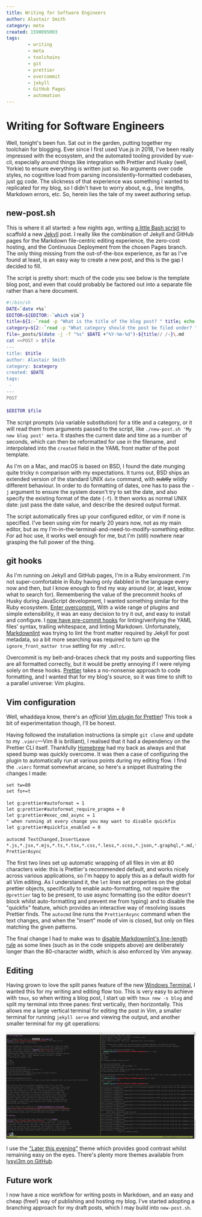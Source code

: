```yaml
---
title: Writing for Software Engineers
author: Alastair Smith
category: meta
created: 1590095003
tags:
        - writing
        - meta
        - toolchains
        - git
        - prettier
        - overcommit
        - jekyll
        - GitHub Pages
        - automation
---
```


# Writing for Software Engineers

Well, tonight's been fun. Sat out in the garden, putting together my toolchain
for blogging. Ever since I first used Vue.js in 2018, I've been really impressed
with the ecosystem, and the automated tooling provided by vue-cli, especially
around things like integration with Prettier and Husky (well, Yorkie) to ensure
everything is written just so. No arguments over code styles, no cognitive load
from parsing inconsistently-formatted codebases, just [go](https://golang.org/)
code. The slickness of that experience was something I wanted to replicated for
my blog, so I didn't have to worry about, e.g., line lengths, Markdown errors,
etc. So, herein lies the tale of my sweet authoring setup.<!--break-->

## new-post.sh

This is where it all started: a few nights ago, writing [a little Bash
script](https://github.com/alastairs/codebork.com/blob/master/new-post.sh) to
scaffold a new [Jekyll](https://jekyllrb.com/) post. I really like the
combination of Jekyll and GitHub pages for the Markdown file-centric editing
experience, the zero-cost hosting, and the Continuous Deployment from the chosen
Pages branch. The only thing missing from the out-of-the-box experience, as far
as I've found at least, is an easy way to create a new post, and this is the gap
I decided to fill.

The script is pretty short: much of the code you see below is the template blog
post, and even that could probably be factored out into a separate file rather
than a here document.

```bash
#!/bin/sh
DATE=`date +%s`
EDITOR=${EDITOR:-`which vim`}
title=${1:-`read -p "What is the title of the blog post? " title; echo $title`}
category=${2:-`read -p "What category should the post be filed under? "category; echo $category`}
file=_posts/$(date -j -f "%s" $DATE +"%Y-%m-%d")-${title// /-}\.md
cat <<POST > $file
---
title: $title
author: Alastair Smith
category: $category
created: $DATE
tags:
 -
---
POST

$EDITOR $file
```

The script prompts (via variable substitution) for a title and a category, or it
will read them from arguments passed to the script, like
`./new-post.sh 'My new blog post' meta`. It stashes the current date and time as
a number of seconds, which can then be reformatted for use in the filename, and
interpolated into the `created` field in the YAML front matter of the post
template.

As I'm on a Mac, and macOS is based on BSD, I found the date munging quite tricky
n comparison with my expectations. It turns out, BSD ships an extended version of
the standard UNIX `date` command, with ~~subtly~~ wildly different behaviour. In
order to do formatting of dates, one has to pass the `-j` argument to ensure the
system doesn't try to set the date, and also specify the existing format of the
date (`-f`). It then works as normal UNIX date: just pass the date value, and
describe the desired output format.

The script automatically fires up your configured editor, or vim if none is
specified. I've been using vim for nearly 20 years now, not as my main editor,
but as my I'm-in-the-terminal-and-need-to-modify-something editor. For ad hoc
use, it works well enough for me, but I'm (still) nowhere near grasping the full
power of the thing.

## git hooks

As I'm running on Jekyll and GitHub pages, I'm in a Ruby environment. I'm not
super-comfortable in Ruby having only dabbled in the language every now and then,
but I know enough to find my way around (or, at least, know what to search for).
Remembering the value of the precommit hooks of Husky during JavaScript
development, I wanted something similar for the Ruby ecosystem. [Enter
overcommit.](https://github.com/sds/overcommit) With a wide range of plugins and
simple extensibility, it was an easy decision to try it out, and easy to install
and configure. I [now have pre-commit
hooks](https://github.com/alastairs/codebork.com/blob/master/.overcommit.yml)
for linting/verifying the YAML files' syntax, trailing whitespace, and linting
Markdown. Unfortunately,
[Markdownlint](https://github.com/markdownlint/markdownlint) was trying to lint
the front matter required by Jekyll for post metadata, so a bit more searching
was required to turn up the `ignore_front_matter true` setting for my `.mdlrc`.

Overcommit is my belt-and-braces check that my posts and supporting files are
all formatted correctly, but it would be pretty annoying if I were relying solely
on these hooks. [Prettier](https://prettier.io/) takes a no-nonsense approach to
code formatting, and I wanted that for my blog's source, so it was time to shift
to a parallel universe: Vim plugins.

## Vim configuration

Well, whaddaya know, there's an _official_ [Vim plugin for
Prettier](https://github.com/prettier/vim-prettier)! This took a bit of
experimentation though, I'll be honest.

Having followed the installation instructions (a simple `git clone` and update
to my `.vimrc`—Vim 8 is brilliant), I realised that it had a dependency on the
Prettier CLI itself. Thankfully [Homebrew](https://brew.sh) had my back as
always and that speed bump was quickly overcome. It was then a case of
configuring the plugin to automatically run at various points during my editing
flow. I find the `.vimrc` format somewhat arcane, so here's a snippet
illustrating the changes I made:

```vim
set tw=80
set fo+=t

let g:prettier#autoformat = 1
let g:prettier#autoformat_require_pragma = 0
let g:prettier#exec_cmd_async = 1
" when running at every change you may want to disable quickfix
let g:prettier#quickfix_enabled = 0

autocmd TextChanged,InsertLeave
*.js,*.jsx,*.mjs,*.ts,*.tsx,*.css,*.less,*.scss,*.json,*.graphql,*.md,*.vue,*.yaml,*.html PrettierAsync
```

The first two lines set up automatic wrapping of all files in vim at 80
characters wide: this is Prettier's recommended default, and works nicely across
various applications, so I'm happy to apply this as a default width for all Vim
editing. As I understand it, the `let` lines set properties on the global
prettier objects, specifically to enable auto-formatting, not require the
`@prettier` tag to be present, to use async formatting (so the editor doesn't
block whilst auto-formatting and prevent me from typing) and to disable the
"quickfix" feature, which provides an interactive way of resolving issues
Prettier finds. The `autocmd` line runs the `PrettierAsync` command when the
text changes, and when the "insert" mode of vim is closed, but only on files
matching the given patterns.

The final change I had to make was to [disable Markdownlint's line-length
rule](https://github.com/DavidAnson/markdownlint/blob/master/doc/Rules.md#md013)
as some lines (such as in the code snippets above) are deliberately longer than
the 80-character width, which is also enforced by Vim anyway.

## Editing

Having grown to love the split panes feature of the new [Windows
Terminal](https://github.com/Microsoft/Terminal), I wanted this for my writing
and editing flow too. This is very easy to achieve with `tmux`, so when writing
a blog post, I start up with `tmux new -s blog` and split my terminal into three
panes: first vertically, then horizontally. This allows me a large vertical
terminal for editing the post in Vim, a smaller terminal for running `jekyll serve`
and viewing the output, and another smaller terminal for my git operations:

![img](/assets/images/editing-terminal.png)

I use the ["Later this
evening"](https://github.com/lysyi3m/macos-terminal-themes#later-this-evening-download)
theme which provides good contrast whilst remaining easy on the eyes. There's
plenty more themes available from [lysyi3m on
GitHub](https://github.com/lysyi3m/macos-terminal-themes).

## Future work

I now have a nice workflow for writing posts in Markdown, and an easy and cheap
(free!) way of publishing and hosting my blog. I've started adopting a branching
approach for my draft posts, which I may build into `new-post.sh`.
